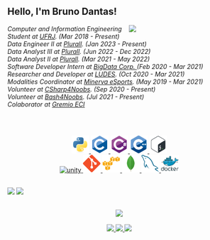 <h2> Hello, I'm Bruno Dantas!</h2>
<img align='right' src="https://i.pinimg.com/originals/e4/26/70/e426702edf874b181aced1e2fa5c6cde.gif" width="230">
<p><em>
Computer and Information Engineering Student at <a href="https://ufrj.br/en/">UFRJ</a>. (Mar 2018 - Present)
</br>Data Engineer II at <a href="https://www.plurall.net">Plurall</a>. (Jan 2023 - Present)
</br>Data Analyst III at <a href="https://www.plurall.net">Plurall</a>. (Jun 2022 - Dec 2022)
</br>Data Analyst II at <a href="https://www.plurall.net">Plurall</a>. (Mar 2021 - May 2022)
</br>Software Developer Intern at <a href="https://bigdatacorp.com.br/">BigData Corp. </a>(Feb 2020 - Mar 2021)
</br>Researcher and Developer at <a href="https://ludes.cos.ufrj.br/pt/ludes/">LUDES</a>. (Oct 2020 - Mar 2021)
</br>Modalities Coordinator at <a href="https://www.linkedin.com/company/minervaesportsufrj/about/">Minerva eSports</a>. (May 2019 - Mar 2021)
</br>Volunteer at <a href="https://github.com/DantasB/CSharp4Noobs">CSharp4Noobs</a>. (Sep 2020 - Present)
</br>Volunteer at <a href="https://github.com/DantasB/Bash4Noobs">Bash4Noobs</a>. (Jul 2021 - Present)
</br>Colaborator at <a href="https://github.com/gremio-eci">Gremio ECI</a>
</em></p><br>


<br>
<p align="center">
  <a href="https://www.python.org" target="_blank">
    <img src="https://raw.githubusercontent.com/devicons/devicon/master/icons/python/python-original.svg" alt="python" width="40" height="40"/>
  </a>
  <a href="https://www.cprogramming.com/" target="_blank">
    <img src="https://raw.githubusercontent.com/devicons/devicon/master/icons/c/c-original.svg" alt="c" width="40" height="40"/>
  </a>
  <a href="https://docs.microsoft.com/pt-br/dotnet/csharp/" target="_blank">
    <img src="https://raw.githubusercontent.com/devicons/devicon/master/icons/csharp/csharp-original.svg" alt="csharp" width="40" height="40"/>
  </a>
  <a href="https://www.w3schools.com/cpp/" target="_blank">
    <img src="https://raw.githubusercontent.com/devicons/devicon/master/icons/cplusplus/cplusplus-original.svg" alt="cplusplus" width="40" height="40"/>
  </a>
  <a href="https://www.gnu.org/software/bash/" target="_blank">
    <img src="https://raw.githubusercontent.com/devicons/devicon/master/icons/bash/bash-original.svg" alt="bash" width="40" height="40"/>
  </a>
  <br>
  <a href="https://unity.com" target="_blank">
    <img src="https://cdn.discordapp.com/attachments/539836343094870016/856341851526004776/unity-69.png" alt="unity" width="40" height="40"/>
  </a>
  <a href="https://git-scm.com" target="_blank">
    <img src="https://raw.githubusercontent.com/devicons/devicon/master/icons/git/git-original.svg" alt="git" width="40" height="40"/>
  </a>  
  <a href="https://aws.amazon.com/pt/" target="_blank">
    <img src="https://raw.githubusercontent.com/devicons/devicon/master/icons/amazonwebservices/amazonwebservices-original.svg" alt="aws" width="40" height="40"/>
  </a>
  <a href="https://www.mongodb.com" target="_blank">
    <img src="https://raw.githubusercontent.com/devicons/devicon/master/icons/mongodb/mongodb-original.svg" alt="mongodb" width="40" height="40"/>
  </a>
  <a href="https://www.mysql.com" target="_blank">
    <img src="https://raw.githubusercontent.com/devicons/devicon/master/icons/mysql/mysql-original.svg" alt="mysql" width="40" height="40"/>
  </a>
  <a href="https://www.docker.com/" target="_blank">
    <img src="https://raw.githubusercontent.com/devicons/devicon/master/icons/docker/docker-original-wordmark.svg" alt="docker" width="40" height="40"/>
  </a>
  <br>
</p>
<p align="left">
  <br>
    <img src="https://github-readme-stats.vercel.app/api?username=dantasb&theme=dracula&bg_color=0D1117&title_color=3DDC84&icon_color=3DDC84&show_icons=true&hide_border=true" />
    <img src="https://github-readme-stats.vercel.app/api/top-langs/?username=dantasb&theme=dracula&bg_color=0D1117&title_color=3DDC84&layout=compact&hide=css,jupyter notebook,html,vhdl,tsql,inform 7&hide_border=true&langs_count=8" />
  <br>
</p>
<p align="center">
  <br>
    <img src="https://github-profile-trophy.vercel.app/?username=DantasB&row=1&column=8&theme=darkhub" />
  <br>
</p>
<p align="center">
  <a href="https://www.linkedin.com/in/bruno-dantas-de-paiva-a738551a2/">
    <img src="https://img.shields.io/badge/LinkedIn-0077B5?style=for-the-badge&logo=linkedin&logoColor=white"/>
  </a>
  <a href="https://github.com/DantasB">
    <img src="https://img.shields.io/badge/GitHub-100000?style=for-the-badge&logo=github&logoColor=white"/>
  </a>
  <a href="https://discordapp.com/channels/@me/361993078938271759/">
    <img src="https://dcbadge.vercel.app/api/shield/361993078938271759?compact=true"/>
  </a>
</p>

